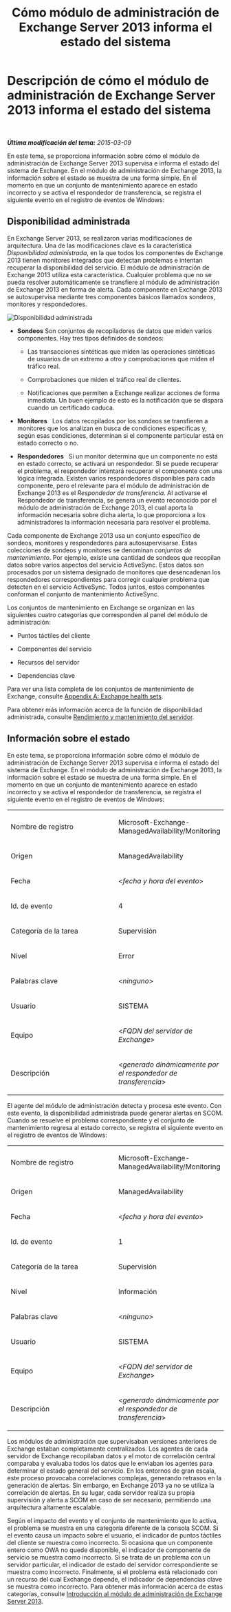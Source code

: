 ﻿---
title: Cómo módulo de administración de Exchange Server 2013 informa el estado del sistema
TOCTitle: Descripción de cómo el módulo de administración de Exchange Server 2013 informa el estado del sistema
ms:assetid: 6ca8847f-93fe-458d-bd43-7afad7fdd2f4
ms:mtpsurl: https://technet.microsoft.com/es-es/library/Dn195910(v=EXCHG.150)
ms:contentKeyID: 53181938
ms.date: 04/03/2015
mtps_version: v=EXCHG.150
ms.translationtype: HT
---

# Descripción de cómo el módulo de administración de Exchange Server 2013 informa el estado del sistema

 

_**Última modificación del tema:**   2015-03-09_

En este tema, se proporciona información sobre cómo el módulo de administración de Exchange Server 2013 supervisa e informa el estado del sistema de Exchange. En el módulo de administración de Exchange 2013, la información sobre el estado se muestra de una forma simple. En el momento en que un conjunto de mantenimiento aparece en estado incorrecto y se activa el respondedor de transferencia, se registra el siguiente evento en el registro de eventos de Windows:

## Disponibilidad administrada

En Exchange Server 2013, se realizaron varias modificaciones de arquitectura. Una de las modificaciones clave es la característica *Disponibilidad administrada*, en la que todos los componentes de Exchange 2013 tienen monitores integrados que detectan problemas e intentan recuperar la disponibilidad del servicio. El módulo de administración de Exchange 2013 utiliza esta característica. Cualquier problema que no se pueda resolver automáticamente se transfiere al módulo de administración de Exchange 2013 en forma de alerta. Cada componente en Exchange 2013 se autosupervisa mediante tres componentes básicos llamados sondeos, monitores y respondedores.

![Disponibilidad administrada](images/Dn195910.dd5febae-d05e-4089-a3f5-1691b2d9a3d7(EXCHG.150).png "Disponibilidad administrada")

  - **Sondeos** Son conjuntos de recopiladores de datos que miden varios componentes. Hay tres tipos definidos de sondeos:
    
      - Las transacciones sintéticas que miden las operaciones sintéticas de usuarios de un extremo a otro y comprobaciones que miden el tráfico real.
    
      - Comprobaciones que miden el tráfico real de clientes.
    
      - Notificaciones que permiten a Exchange realizar acciones de forma inmediata. Un buen ejemplo de esto es la notificación que se dispara cuando un certificado caduca.

  - **Monitores**   Los datos recopilados por los sondeos se transfieren a monitores que los analizan en busca de condiciones específicas y, según esas condiciones, determinan si el componente particular está en estado correcto o no.

  - **Respondedores**   Si un monitor determina que un componente no está en estado correcto, se activará un respondedor. Si se puede recuperar el problema, el respondedor intentará recuperar el componente con una lógica integrada. Existen varios respondedores disponibles para cada componente, pero el relevante para el módulo de administración de Exchange 2013 es el *Respondedor de transferencia*. Al activarse el Respondedor de transferencia, se genera un evento reconocido por el módulo de administración de Exchange 2013, el cual aporta la información necesaria sobre dicha alerta, lo que proporciona a los administradores la información necesaria para resolver el problema.

Cada componente de Exchange 2013 usa un conjunto específico de sondeos, monitores y respondedores para autosupervisarse. Estas colecciones de sondeos y monitores se denominan *conjuntos de mantenimiento*. Por ejemplo, existe una cantidad de sondeos que recopilan datos sobre varios aspectos del servicio ActiveSync. Estos datos son procesados por un sistema designado de monitores que desencadenan los respondedores correspondientes para corregir cualquier problema que detecten en el servicio ActiveSync. Todos juntos, estos componentes conforman el conjunto de mantenimiento ActiveSync.

Los conjuntos de mantenimiento en Exchange se organizan en las siguientes cuatro categorías que corresponden al panel del módulo de administración:

  - Puntos táctiles del cliente

  - Componentes del servicio

  - Recursos del servidor

  - Dependencias clave

Para ver una lista completa de los conjuntos de mantenimiento de Exchange, consulte [Appendix A: Exchange health sets](appendix-a-exchange-health-sets.md).

Para obtener más información acerca de la función de disponibilidad administrada, consulte [Rendimiento y mantenimiento del servidor](https://technet.microsoft.com/es-es/library/jj150551\(v=exchg.150\)).

## Información sobre el estado

En este tema, se proporciona información sobre cómo el módulo de administración de Exchange Server 2013 supervisa e informa el estado del sistema de Exchange. En el módulo de administración de Exchange 2013, la información sobre el estado se muestra de una forma simple. En el momento en que un conjunto de mantenimiento aparece en estado incorrecto y se activa el respondedor de transferencia, se registra el siguiente evento en el registro de eventos de Windows:


<table>
<colgroup>
<col style="width: 50%" />
<col style="width: 50%" />
</colgroup>
<tbody>
<tr class="odd">
<td><p>Nombre de registro</p></td>
<td><p>Microsoft-Exchange-ManagedAvailability/Monitoring</p></td>
</tr>
<tr class="even">
<td><p>Origen</p></td>
<td><p>ManagedAvailability</p></td>
</tr>
<tr class="odd">
<td><p>Fecha</p></td>
<td><p>&lt;<em>fecha y hora del evento</em>&gt;</p></td>
</tr>
<tr class="even">
<td><p>Id. de evento</p></td>
<td><p>4</p></td>
</tr>
<tr class="odd">
<td><p>Categoría de la tarea</p></td>
<td><p>Supervisión</p></td>
</tr>
<tr class="even">
<td><p>Nivel</p></td>
<td><p>Error</p></td>
</tr>
<tr class="odd">
<td><p>Palabras clave</p></td>
<td><p>&lt;<em>ninguno</em>&gt;</p></td>
</tr>
<tr class="even">
<td><p>Usuario</p></td>
<td><p>SISTEMA</p></td>
</tr>
<tr class="odd">
<td><p>Equipo</p></td>
<td><p>&lt;<em>FQDN del servidor de Exchange</em>&gt;</p></td>
</tr>
<tr class="even">
<td><p>Descripción</p></td>
<td><p>&lt;<em>generado dinámicamente por el respondedor de transferencia</em>&gt;</p></td>
</tr>
</tbody>
</table>


El agente del módulo de administración detecta y procesa este evento. Con este evento, la disponibilidad administrada puede generar alertas en SCOM. Cuando se resuelve el problema correspondiente y el conjunto de mantenimiento regresa al estado correcto, se registra el siguiente evento en el registro de eventos de Windows:


<table>
<colgroup>
<col style="width: 50%" />
<col style="width: 50%" />
</colgroup>
<tbody>
<tr class="odd">
<td><p>Nombre de registro</p></td>
<td><p>Microsoft-Exchange-ManagedAvailability/Monitoring</p></td>
</tr>
<tr class="even">
<td><p>Origen</p></td>
<td><p>ManagedAvailability</p></td>
</tr>
<tr class="odd">
<td><p>Fecha</p></td>
<td><p>&lt;<em>fecha y hora del evento</em>&gt;</p></td>
</tr>
<tr class="even">
<td><p>Id. de evento</p></td>
<td><p>1</p></td>
</tr>
<tr class="odd">
<td><p>Categoría de la tarea</p></td>
<td><p>Supervisión</p></td>
</tr>
<tr class="even">
<td><p>Nivel</p></td>
<td><p>Información</p></td>
</tr>
<tr class="odd">
<td><p>Palabras clave</p></td>
<td><p>&lt;<em>ninguno</em>&gt;</p></td>
</tr>
<tr class="even">
<td><p>Usuario</p></td>
<td><p>SISTEMA</p></td>
</tr>
<tr class="odd">
<td><p>Equipo</p></td>
<td><p>&lt;<em>FQDN del servidor de Exchange</em>&gt;</p></td>
</tr>
<tr class="even">
<td><p>Descripción</p></td>
<td><p>&lt;<em>generado dinámicamente por el respondedor de transferencia</em>&gt;</p></td>
</tr>
</tbody>
</table>


Los módulos de administración que supervisaban versiones anteriores de Exchange estaban completamente centralizados. Los agentes de cada servidor de Exchange recopilaban datos y el motor de correlación central comparaba y evaluaba todos los datos que le enviaban los agentes para determinar el estado general del servicio. En los entornos de gran escala, este proceso provocaba correlaciones complejas, generando retrasos en la generación de alertas. Sin embargo, en Exchange 2013 ya no se utiliza la correlación de alertas. En su lugar, cada servidor realiza su propia supervisión y alerta a SCOM en caso de ser necesario, permitiendo una arquitectura altamente escalable.

Según el impacto del evento y el conjunto de mantenimiento que lo activa, el problema se muestra en una categoría diferente de la consola SCOM. Si el evento causa un impacto sobre el usuario, el indicador de puntos táctiles del cliente se muestra como incorrecto. Si ocasiona que un componente entero como OWA no quede disponible, el indicador de componente de servicio se muestra como incorrecto. Si se trata de un problema con un servidor particular, el indicador de estado del servidor correspondiente se muestra como incorrecto. Finalmente, si el problema está relacionado con un recurso del cual Exchange depende, el indicador de dependencias clave se muestra como incorrecto. Para obtener más información acerca de estas categorías, consulte [Introducción al módulo de administración de Exchange Server 2013](getting-started-with-exchange-server-2013-management-pack.md).

